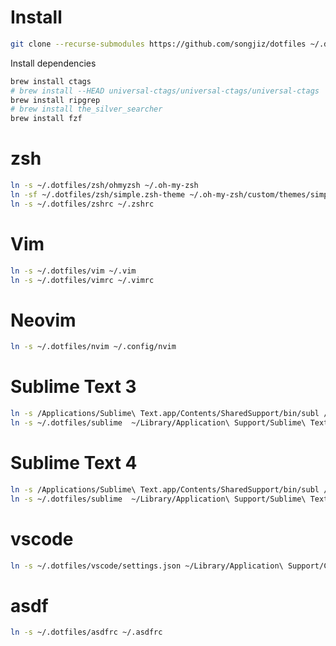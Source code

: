 # Install

```bash
git clone --recurse-submodules https://github.com/songjiz/dotfiles ~/.dotfiles
```

Install dependencies

```bash
brew install ctags
# brew install --HEAD universal-ctags/universal-ctags/universal-ctags
brew install ripgrep
# brew install the_silver_searcher
brew install fzf
```

# zsh

```bash
ln -s ~/.dotfiles/zsh/ohmyzsh ~/.oh-my-zsh
ln -sf ~/.dotfiles/zsh/simple.zsh-theme ~/.oh-my-zsh/custom/themes/simple.zsh-theme
ln -s ~/.dotfiles/zshrc ~/.zshrc
```

# Vim

```bash
ln -s ~/.dotfiles/vim ~/.vim
ln -s ~/.dotfiles/vimrc ~/.vimrc
```

# Neovim

```bash
ln -s ~/.dotfiles/nvim ~/.config/nvim
```

# Sublime Text 3

```bash
ln -s /Applications/Sublime\ Text.app/Contents/SharedSupport/bin/subl /usr/local/bin/subl
ln -s ~/.dotfiles/sublime  ~/Library/Application\ Support/Sublime\ Text\ 3/Packages/User
```

# Sublime Text 4

```bash
ln -s /Applications/Sublime\ Text.app/Contents/SharedSupport/bin/subl /usr/local/bin/subl
ln -s ~/.dotfiles/sublime  ~/Library/Application\ Support/Sublime\ Text\ 3/Packages/User
```

# vscode

```bash
ln -s ~/.dotfiles/vscode/settings.json ~/Library/Application\ Support/Code/User/settings.json
```

# asdf

```bash
ln -s ~/.dotfiles/asdfrc ~/.asdfrc
```
